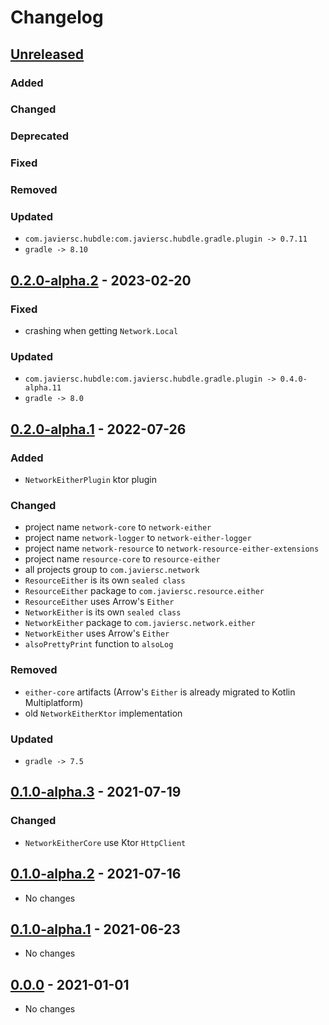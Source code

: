 # Changelog

## [Unreleased]

### Added

### Changed

### Deprecated

### Fixed

### Removed

### Updated

- `com.javiersc.hubdle:com.javiersc.hubdle.gradle.plugin -> 0.7.11`
- `gradle -> 8.10`

## [0.2.0-alpha.2] - 2023-02-20

### Fixed

- crashing when getting `Network.Local`

### Updated

- `com.javiersc.hubdle:com.javiersc.hubdle.gradle.plugin -> 0.4.0-alpha.11`
- `gradle -> 8.0`

## [0.2.0-alpha.1] - 2022-07-26

### Added

- `NetworkEitherPlugin` ktor plugin

### Changed

- project name `network-core` to `network-either`
- project name `network-logger` to `network-either-logger`
- project name `network-resource` to `network-resource-either-extensions`
- project name `resource-core` to `resource-either`
- all projects  group to `com.javiersc.network`
- `ResourceEither` is its own `sealed class`
- `ResourceEither` package to `com.javiersc.resource.either`
- `ResourceEither` uses Arrow's `Either`
- `NetworkEither` is its own `sealed class`
- `NetworkEither` package to `com.javiersc.network.either`
- `NetworkEither` uses Arrow's `Either`
- `alsoPrettyPrint` function to `alsoLog`

### Removed

- `either-core` artifacts (Arrow's `Either` is already migrated to Kotlin Multiplatform)
- old `NetworkEitherKtor` implementation

### Updated

- `gradle -> 7.5`

## [0.1.0-alpha.3] - 2021-07-19

### Changed

- `NetworkEitherCore` use Ktor `HttpClient`

## [0.1.0-alpha.2] - 2021-07-16

- No changes

## [0.1.0-alpha.1] - 2021-06-23

- No changes

## [0.0.0] - 2021-01-01

- No changes

[Unreleased]: https://github.com/JavierSegoviaCordoba/network-either-kmp/compare/0.2.0-alpha.2...HEAD

[0.2.0-alpha.2]: https://github.com/JavierSegoviaCordoba/network-either-kmp/compare/0.2.0-alpha.1...0.2.0-alpha.2

[0.2.0-alpha.1]: https://github.com/JavierSegoviaCordoba/network-either-kmp/compare/0.1.0-alpha.3...0.2.0-alpha.1

[0.1.0-alpha.3]: https://github.com/JavierSegoviaCordoba/network-either-kmp/compare/0.1.0-alpha.2...0.1.0-alpha.3

[0.1.0-alpha.2]: https://github.com/JavierSegoviaCordoba/network-either-kmp/compare/0.1.0-alpha.1...0.1.0-alpha.2

[0.1.0-alpha.1]: https://github.com/JavierSegoviaCordoba/network-either-kmp/compare/0.0.0...0.1.0-alpha.1

[0.0.0]: https://github.com/JavierSegoviaCordoba/network-either-kmp/commits/0.0.0
